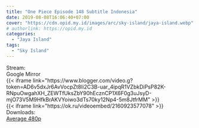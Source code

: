 ```yaml
---
title: "One Piece Episode 148 Subtitle Indonesia"
date: 2019-08-08T16:06:40+07:00
cover: "https://cdn.opid.my.id/images/arc/sky-island/jaya-island.webp" # Optional, cover
# authorlink: https://opid.my.id
categories:
  - "Jaya Island"
tags:
  - "Sky Island"
---
```

<div class="ui menu violet borderless inverted">
  <div class="header item active">
        Stream:
    </div>
  <a class="active item" data-tab="google">
    <i class="google drive icon"></i> Google
  </a>
  <a class="item nounderline" data-tab="mirror">
    <i class="odnoklassniki icon"></i> Mirror
  </a>
</div>
<div class="ui bottom attached tab segment active" style="border:0 !important;" data-tab="google">
{{< iframe link="https://www.blogger.com/video.g?token=AD6v5dxJr6AvVocpZt8Ii2C3B-uar_4ipqR1VZbkDiPsP82K-RNpuOwgahXH_ZEWTfUksZbY90hEcznCP1X6F0g3uJsyD-mjO73V5M9HfkBrAKVYoiwo3dTs70ky12Np4-5m8JtfrMM" >}}
</div>
<div class="ui bottom attached tab segment" style="border:0 !important;" data-tab="mirror">
{{< iframe link="https://ok.ru/videoembed/2160923577078" >}}
</div>
<div class="ui menu violet borderless inverted">
  <div class="header item active">
        Downloads:
    </div>
  <a class="item nounderline" href="https://ouo.io/LEbBe6" target="_blank" rel="dofollow"><i class="google drive icon"></i>
    Average 480p</a>
</div>
